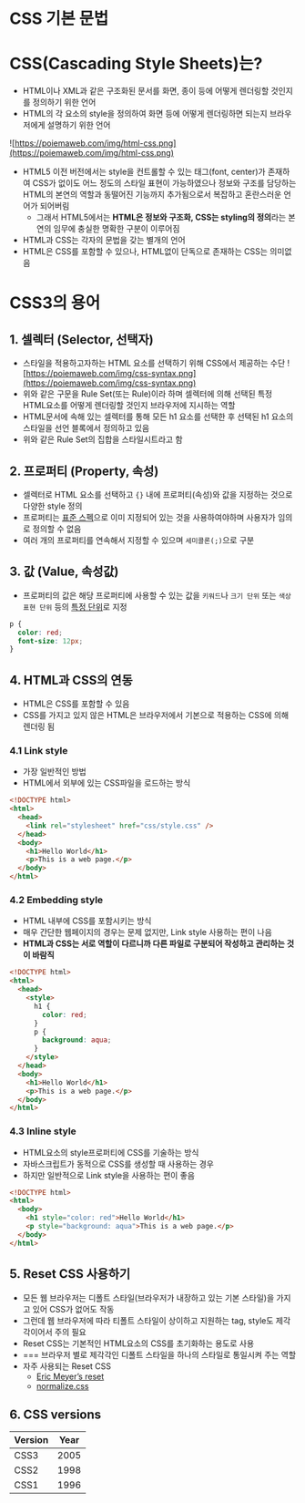 # CSS 기본 문법

# CSS(Cascading Style Sheets)는?

- HTML이나 XML과 같은 구조화된 문서를 화면, 종이 등에 어떻게 렌더링할 것인지를 정의하기 위한 언어
- HTML의 각 요소의 style을 정의하여 화면 등에 어떻게 렌더링하면 되는지 브라우저에게 설명하기 위한 언어

![https://poiemaweb.com/img/html-css.png](https://poiemaweb.com/img/html-css.png)

- HTML5 이전 버전에서는 style을 컨트롤할 수 있는 태그(font, center)가 존재하여 CSS가 없이도 어느 정도의 스타일 표현이 가능하였으나 정보와 구조를 담당하는 HTML의 본연의 역할과 동떨어진 기능까지 추가됨으로서 복잡하고 혼란스러운 언어가 되어버림
  - 그래서 HTML5에서는 **HTML은 정보와 구조화, CSS는 styling의 정의**라는 본연의 임무에 충실한 명확한 구분이 이루어짐
- HTML과 CSS는 각자의 문법을 갖는 별개의 언어
- HTML은 CSS를 포함할 수 있으나, HTML없이 단독으로 존재하는 CSS는 의미없음

# CSS3의 용어

## 1. 셀렉터 (Selector, 선택자)

- 스타일을 적용하고자하는 HTML 요소를 선택하기 위해 CSS에서 제공하는 수단
  ![https://poiemaweb.com/img/css-syntax.png](https://poiemaweb.com/img/css-syntax.png)
- 위와 같은 구문을 Rule Set(또는 Rule)이라 하며 셀렉터에 의해 선택된 특정 HTML요소를 어떻게 렌더링할 것인지 브라우저에 지시하는 역할
- HTML문서에 속해 있는 셀렉터를 통해 모든 h1 요소를 선택한 후 선택된 h1 요소의 스타일을 선언 블록에서 정의하고 있음
- 위와 같은 Rule Set의 집합을 스타일시트라고 함

## 2. 프로퍼티 (Property, 속성)

- 셀렉터로 HTML 요소를 선택하고 `{}` 내에 프로퍼티(속성)와 값을 지정하는 것으로 다양한 style 정의
- 프로퍼티는 [표준 스펙](https://developer.mozilla.org/en-US/docs/Web/CSS/Reference#Keyword_index)으로 이미 지정되어 있는 것을 사용하여야하며 사용자가 임의로 정의할 수 없음
- 여러 개의 프로퍼티를 연속해서 지정할 수 있으며 `세미콜론(;)`으로 구분

## 3. 값 (Value, 속성값)

- 프로퍼티의 값은 해당 프로퍼티에 사용할 수 있는 값을 `키워드`나 `크기 단위` 또는 `색상 표현 단위` 등의 [특정 단위](https://poiemaweb.com/css3-units)로 지정

```css
p {
  color: red;
  font-size: 12px;
}
```

## 4. HTML과 CSS의 연동

- HTML은 CSS를 포함할 수 있음
- CSS를 가지고 있지 않은 HTML은 브라우저에서 기본으로 적용하는 CSS에 의해 렌더링 됨

### 4.1 Link style

- 가장 일반적인 방법
- HTML에서 외부에 있는 CSS파일을 로드하는 방식

```html
<!DOCTYPE html>
<html>
  <head>
    <link rel="stylesheet" href="css/style.css" />
  </head>
  <body>
    <h1>Hello World</h1>
    <p>This is a web page.</p>
  </body>
</html>
```

### 4.2 Embedding style

- HTML 내부에 CSS를 포함시키는 방식
- 매우 간단한 웹페이지의 경우는 문제 없지만, Link style 사용하는 편이 나음
- **HTML과 CSS는 서로 역할이 다르니까 다른 파일로 구분되어 작성하고 관리하는 것이 바람직**

```html
<!DOCTYPE html>
<html>
  <head>
    <style>
      h1 {
        color: red;
      }
      p {
        background: aqua;
      }
    </style>
  </head>
  <body>
    <h1>Hello World</h1>
    <p>This is a web page.</p>
  </body>
</html>
```

### 4.3 Inline style

- HTML요소의 style프로퍼티에 CSS를 기술하는 방식
- 자바스크립트가 동적으로 CSS를 생성할 때 사용하는 경우
- 하지만 일반적으로 Link style을 사용하는 편이 좋음

```html
<!DOCTYPE html>
<html>
  <body>
    <h1 style="color: red">Hello World</h1>
    <p style="background: aqua">This is a web page.</p>
  </body>
</html>
```

## 5. Reset CSS 사용하기

- 모든 웹 브라우저는 디폴트 스타일(브라우저가 내장하고 있는 기본 스타일)을 가지고 있어 CSS가 없어도 작동
- 그런데 웹 브라우저에 따라 티폴트 스타일이 상이하고 지원하는 tag, style도 제각각이어서 주의 필요
- Reset CSS는 기본적인 HTML요소의 CSS를 초기화하는 용도로 사용
- === 브라우저 별로 제각각인 디폴트 스타일을 하나의 스타일로 통일시켜 주는 역할
- 자주 사용되는 Reset CSS
  - [Eric Meyer’s reset](http://meyerweb.com/eric/tools/css/reset/)
  - [normalize.css](https://necolas.github.io/normalize.css/)

## 6. CSS versions

| Version | Year |
| ------- | ---- |
| CSS3    | 2005 |
| CSS2    | 1998 |
| CSS1    | 1996 |

